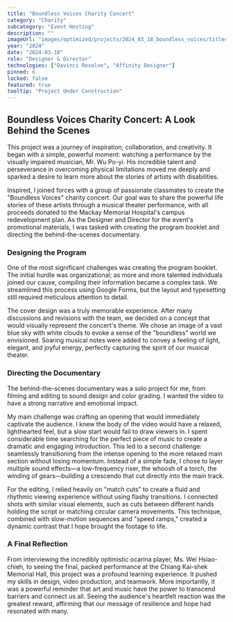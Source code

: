 ```yaml
---
title: "Boundless Voices Charity Concert"
category: "Charity"
subcategory: "Event Hosting"
description: ""
imageUrl: "images/optimized/projects/2024_03_18_boundless_voices/titlecard.webp"
year: "2024"
date: "2024-03-18"
role: "Designer & Director"
technologies: ["Davinci Resolve", "Affinity Designer"]
pinned: 6
locked: false
featured: true
tooltip: "Project Under Construction"
---
```


## Boundless Voices Charity Concert: A Look Behind the Scenes

This project was a journey of inspiration, collaboration, and creativity. It began with a simple, powerful moment: watching a performance by the visually impaired musician, Mr. Wu Po-yi. His incredible talent and perseverance in overcoming physical limitations moved me deeply and sparked a desire to learn more about the stories of artists with disabilities.

Inspired, I joined forces with a group of passionate classmates to create the "Boundless Voices" charity concert. Our goal was to share the powerful life stories of these artists through a musical theater performance, with all proceeds donated to the Mackay Memorial Hospital's campus redevelopment plan. As the Designer and Director for the event's promotional materials, I was tasked with creating the program booklet and directing the behind-the-scenes documentary.

### Designing the Program

One of the most significant challenges was creating the program booklet. The initial hurdle was organizational; as more and more talented individuals joined our cause, compiling their information became a complex task. We streamlined this process using Google Forms, but the layout and typesetting still required meticulous attention to detail.

The cover design was a truly memorable experience. After many discussions and revisions with the team, we decided on a concept that would visually represent the concert's theme. We chose an image of a vast blue sky with white clouds to evoke a sense of the "boundless" world we envisioned. Soaring musical notes were added to convey a feeling of light, elegant, and joyful energy, perfectly capturing the spirit of our musical theater.

### Directing the Documentary

The behind-the-scenes documentary was a solo project for me, from filming and editing to sound design and color grading. I wanted the video to have a strong narrative and emotional impact.

My main challenge was crafting an opening that would immediately captivate the audience. I knew the body of the video would have a relaxed, lighthearted feel, but a slow start would fail to draw viewers in. I spent considerable time searching for the perfect piece of music to create a dramatic and engaging introduction. This led to a second challenge: seamlessly transitioning from the intense opening to the more relaxed main section without losing momentum. Instead of a simple fade, I chose to layer multiple sound effects—a low-frequency riser, the whoosh of a torch, the winding of gears—building a crescendo that cut directly into the main track.

For the editing, I relied heavily on "match cuts" to create a fluid and rhythmic viewing experience without using flashy transitions. I connected shots with similar visual elements, such as cuts between different hands holding the script or matching circular camera movements. This technique, combined with slow-motion sequences and "speed ramps," created a dynamic contrast that I hope brought the footage to life.


### A Final Reflection

From interviewing the incredibly optimistic ocarina player, Ms. Wei Hsiao-chieh, to seeing the final, packed performance at the Chiang Kai-shek Memorial Hall, this project was a profound learning experience. It pushed my skills in design, video production, and teamwork. More importantly, it was a powerful reminder that art and music have the power to transcend barriers and connect us all. Seeing the audience's heartfelt reaction was the greatest reward, affirming that our message of resilience and hope had resonated with many.

